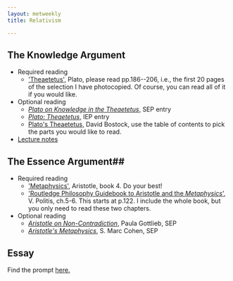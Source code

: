 ```yaml
---
layout: metweekly
title: Relativism

---
```


## The Knowledge Argument

+ Required reading
  + ['Theaetetus',](Theaetetus.pdf) Plato, please read pp.186--206, i.e., the first 20 pages of the selection I have photocopied. Of course, you can read all of it if you would like.
+ Optional reading
  + [*Plato on Knowledge in the Theaetetus*,](https://plato.stanford.edu/entries/plato-theaetetus/) SEP entry
  + [*Plato: Theaetetus*,](http://www.iep.utm.edu/theatetu/) IEP entry
  + [Plato's Theaetetus,](Bostock.pdf) David Bostock, use the table of contents to pick the parts you would like to read.
+ [Lecture notes](notes)



## The Essence Argument##

+ Required reading
  + ['Metaphysics'](http://classics.mit.edu/Aristotle/metaphysics.4.iv.html), Aristotle, book 4. Do your best! 
  + ['Routledge Philosophy Guidebook to Aristotle and the *Metaphysics*'](Politis.pdf), V. Politis, ch.5-6. This starts at p.122. I include the whole book, but you only need to read these two chapters. 
+ Optional reading
  + [*Aristotle on Non-Contradiction*](https://plato.stanford.edu/entries/aristotle-noncontradiction/), Paula Gottlieb, SEP 
  + [*Aristotle's Metaphysics*,](https://plato.stanford.edu/entries/aristotle-metaphysics/) S. Marc Cohen, SEP
 
 
 ## Essay 
 
 Find the prompt [here.](essay)
 

